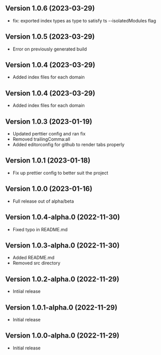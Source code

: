 
## Version 1.0.6 (2023-03-29)



* fix: exported index types as type to satisfy ts --isolatedModules flag

## Version 1.0.5 (2023-03-29)



* Error on previously generated build

## Version 1.0.4 (2023-03-29)




* Added index files for each domain

## Version 1.0.4 (2023-03-29)



* Added index files for each domain

## Version 1.0.3 (2023-01-19)

* Updated perttier config and ran fix
* Removed trailingComma:all
* Added editorconfig for github to render tabs properly

## Version 1.0.1 (2023-01-18)

* Fix up prettier config to better suit the project

## Version 1.0.0 (2023-01-16)

* Full release out of alpha/beta

## Version 1.0.4-alpha.0 (2022-11-30)

* Fixed typo in README.md

## Version 1.0.3-alpha.0 (2022-11-30)

* Added README.md
* Removed src directory

## Version 1.0.2-alpha.0 (2022-11-29)

* Intiial release

## Version 1.0.1-alpha.0 (2022-11-29)

* Initial release

## Version 1.0.0-alpha.0 (2022-11-29)

* Initial release
